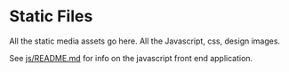 # Static Files

All the static media assets go here. All the Javascript, css, design images. 

See [js/README.md](js) for info on the javascript front end application. 
